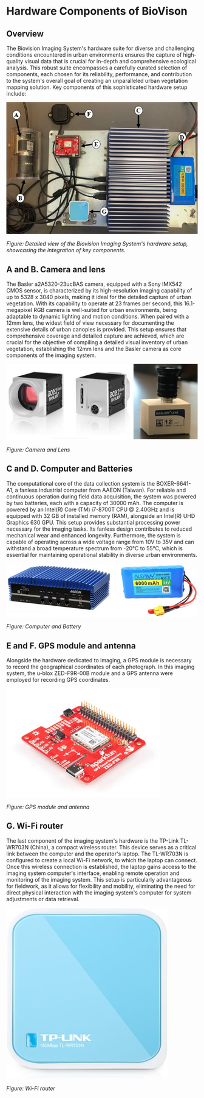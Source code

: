 # Hardware Components of BioVison

## Overview

The Biovision Imaging System's hardware suite for diverse and challenging conditions encountered in urban environments ensures the capture of high-quality visual data that is crucial for in-depth and comprehensive ecological analysis. This robust suite encompasses a carefully curated selection of components, each chosen for its reliability, performance, and contribution to the system's overall goal of creating an unparalleled urban vegetation mapping solution. Key components of this sophisticated hardware setup include:

![Biovision Imaging System Hardware Setup](./Images/hardware_components.JPG)

*Figure: Detailed view of the Biovision Imaging System's hardware setup, showcasing the integration of key components.*

## A and B. Camera and lens
The Basler a2A5320-23ucBAS camera, equipped with a Sony IMX542 CMOS sensor, is characterized by its high-resolution imaging capability of up to 5328 x 3040 pixels, making it ideal for the detailed capture of urban vegetation. With its capability to operate at 23 frames per second, this 16.1-megapixel RGB camera is well-suited for urban environments, being adaptable to dynamic lighting and motion conditions. When paired with a 12mm lens, the widest field of view necessary for documenting the extensive details of urban canopies is provided. This setup ensures that comprehensive coverage and detailed capture are achieved, which are crucial for the objective of compiling a detailed visual inventory of urban vegetation, establishing the 12mm lens and the Basler camera as core components of the imaging system.

![Camera and Lens](./Images/Camera_Lens.jpg)

*Figure: Camera and Lens*

## C and D. Computer and Batteries
The computational core of the data collection system is the BOXER-6641-A1, a fanless industrial computer from AAEON (Taiwan). For reliable and continuous operation during field data acquisition, the system was powered by two batteries, each with a capacity of 30000 mAh. The computer is powered by an Intel(R) Core (TM) i7-8700T CPU @ 2.40GHz and is equipped with 32 GB of installed memory (RAM), alongside an Intel(R) UHD Graphics 630 GPU. This setup provides substantial processing power necessary for the imaging tasks. Its fanless design contributes to reduced mechanical wear and enhanced longevity. Furthermore, the system is capable of operating across a wide voltage range from 10V to 35V and can withstand a broad temperature spectrum from -20°C to 55°C, which is essential for maintaining operational stability in diverse urban environments.

![Computer and Baterry](./Images/Computer_Battery.jpg)

*Figure: Computer and Battery*

## E and F. GPS module and antenna
Alongside the hardware dedicated to imaging, a GPS module is necessary to record the geographical coordinates of each photograph. In this imaging system, the u-blox ZED-F9R-00B module and a GPS antenna were employed for recording GPS coordinates.

![GPS module and antenna](./Images/GPS_Module.JPG)

*Figure: GPS module and antenna*

## G. Wi-Fi router 
The last component of the imaging system's hardware is the TP-Link TL-WR703N (China), a compact wireless router. This device serves as a critical link between the computer and the operator's laptop. The TL-WR703N is configured to create a local Wi-Fi network, to which the laptop can connect. Once this wireless connection is established, the laptop gains access to the imaging system computer's interface, enabling remote operation and monitoring of the imaging system. This setup is particularly advantageous for fieldwork, as it allows for flexibility and mobility, eliminating the need for direct physical interaction with the imaging system's computer for system adjustments or data retrieval.

![Wi-Fi router](./Images/WiFi.jpg)

*Figure: Wi-Fi router*




